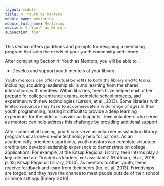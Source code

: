 ```yaml
---
layout: module
title: 4. Youth as Mentors
module_name: mentoring
module_full_name: Mentoring
section: 4. Youth as Mentors
subsection: four
---
```


This section offers guidelines and prompts for designing a mentoring program that suits the needs of your youth community and library.

<div class="objectives">
	<p>After completing Section 4: Youth as Mentors, you will be able to...</p>
<ul>
  <li>Develop and support youth mentors at your library</li> 
</ul>
</div>

Youth mentors can offer mutual benefits to both the library and to teens, including; acquiring leadership skills and learning from the shared interactions with mentees. Within libraries, teens have helped each other prepare for college entrance exams, complete school projects, and experiment with new technologies (Larson, et al., 2013). Some libraries with limited resources may have to accommodate a wide range of ages in their youth programming, making it difficult to provide a deep learning experience for the older or savvier participants. Teen volunteers who serve as mentors can help address this challenge by providing additional support.   

After some initial training, youth can serve as volunteer assistants in library programs or as one-on-one technology help for patrons. As an academically-oriented opportunity, youth mentors can complete volunteer credits and develop leadership experience to demonstrate on college applications. For example, at the Kitsap Regional Library, teen interns play a key role and are “treated as leaders, not assistants” (Hoffman, et al., 2016; p. 13; Kitsap Regional Library, 2014). As mentors to other youth, teens receive feedback and learn from their peers (Ito, et. al, 2013). Friendships are forged, and they have the chance to meet people outside of their school or home settings (Emery, 2016).
